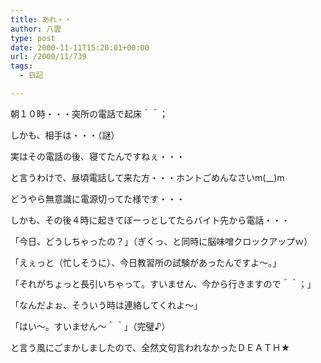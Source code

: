 ```yaml
---
title: あれ・・
author: 八雲
type: post
date: 2000-11-11T15:20:01+00:00
url: /2000/11/739
tags:
  - 日記

---
```

朝１０時・・・突所の電話で起床＾＾；
  
しかも、相手は・・・（謎）
  
実はその電話の後、寝てたんですねぇ・・・
  
と言うわけで、昼頃電話して来た方・・・ホントごめんなさいm(__)m
  
どうやら無意識に電源切ってた様です・・・
  
しかも、その後４時に起きてぼーっとしてたらバイト先から電話・・・
  
「今日、どうしちゃったの？」（ぎくっ、と同時に脳味噌クロックアップｗ）
  
「えぇっと（忙しそうに）、今日教習所の試験があったんですよ～。」
  
「それがちょっと長引いちゃって。すいません、今から行きますので＾＾；」
  
「なんだよぉ、そういう時は連絡してくれよ～」
  
「はい～。すいません～＾＾」（完璧♪）
  
と言う風にごまかしましたので、全然文句言われなかったＤＥＡＴＨ★
